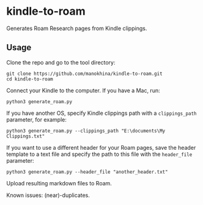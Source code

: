 # kindle-to-roam
Generates Roam Research pages from Kindle clippings.

## Usage
Clone the repo and go to the tool directory:
```
git clone https://github.com/manokhina/kindle-to-roam.git
cd kindle-to-roam
```
Connect your Kindle to the computer. If you have a Mac, run:
```
python3 generate_roam.py
```
If you have another OS, specify Kindle clippings path with a `clippings_path` parameter, for example:
```
python3 generate_roam.py --clippings_path "E:\documents\My Clippings.txt"
```
If you want to use a different header for your Roam pages, save the header template to a text file and specify the path to this file with the `header_file` parameter:
```
python3 generate_roam.py --header_file "another_header.txt"
```
Upload resulting markdown files to Roam.

Known issues: (near)-duplicates.